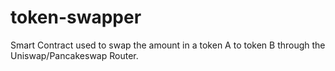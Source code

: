 # token-swapper
Smart Contract used to swap the amount in a token A to token B through the Uniswap/Pancakeswap Router.
